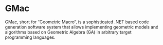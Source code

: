 # GMac
GMac, short for “Geometric Macro“, is a sophisticated .NET based code generation software system that allows implementing geometric models and algorithms based on Geometric Algebra (GA) in arbitrary target programming languages.
